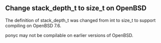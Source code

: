 ## Change stack_depth_t to size_t on OpenBSD

The definition of stack_depth_t was changed from int to size_t to support compiling on OpenBSD 7.6.

ponyc may not be compilable on earlier versions of OpenBSD.

